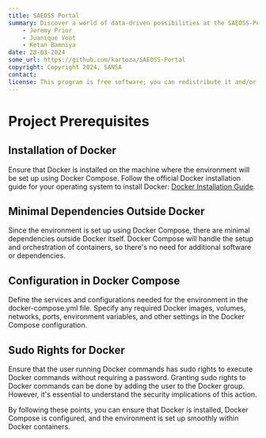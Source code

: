 ```yaml
---
title: SAEOSS Portal
summary: Discover a world of data-driven possibilities at the SAEOSS-Portal, where information converges to empower data sharing and decision-making.
    - Jeremy Prior
    - Juanique Voot
    - Ketan Bamniya
date: 28-03-2024
some_url: https://github.com/kartoza/SAEOSS-Portal
copyright: Copyright 2024, SANSA
contact:
license: This program is free software; you can redistribute it and/or modify it under the terms of the GNU Affero General Public License as published by the Free Software Foundation; either version 3 of the License, or (at your option) any later version.
---
```


# Project Prerequisites

## Installation of Docker

Ensure that Docker is installed on the machine where the environment will be set up using Docker Compose.
Follow the official Docker installation guide for your operating system to install Docker: [Docker Installation Guide](https://docs.docker.com/engine/install/).

## Minimal Dependencies Outside Docker

Since the environment is set up using Docker Compose, there are minimal dependencies outside Docker itself.
Docker Compose will handle the setup and orchestration of containers, so there's no need for additional software or dependencies.

## Configuration in Docker Compose

Define the services and configurations needed for the environment in the docker-compose.yml file.
Specify any required Docker images, volumes, networks, ports, environment variables, and other settings in the Docker Compose configuration.

## Sudo Rights for Docker

Ensure that the user running Docker commands has sudo rights to execute Docker commands without requiring a password.
Granting sudo rights to Docker commands can be done by adding the user to the Docker group. However, it's essential to understand the security implications of this action.

By following these points, you can ensure that Docker is installed, Docker Compose is configured, and the environment is set up smoothly within Docker containers.